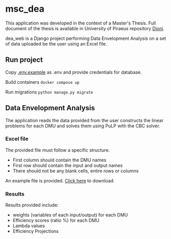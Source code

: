 # msc_dea

This application was developed in the context of a Master's Thesis. Full document of the thesis is available in University of Piraeus repository [Dioni](https://dione.lib.unipi.gr/xmlui/handle/unipi/15034).

dea_web is a Django project performing Data Envelopment Analysis on a set of data uploaded be the user using an Excel file.

## Run project
Copy [.env.example](dea_web/dea/.env.example) as .env and provide credentials for database.

Build containers
``docker compose up``

Run migrations
``python manage.py migrate``

## Data Envelopment Analysis

The application reads the data provided from the user constructs the linear problems for each DMU and solves them using PuLP with the CBC solver.

### Excel file
The provided file must follow a specific structure.
* First column should contain the DMU names
* First row should contain the input and output names
* There should not be any blank cells, entire rows or columns

An example file is provided. [Click here](dea_web/static/dea_file_example.xlsx) to download.

### Results

Results provided include:

* weights (variables of each input/output) for each DMU
* Efficiency scores (ratio %) for each DMU
* Lambda values
* Efficiency Projections
